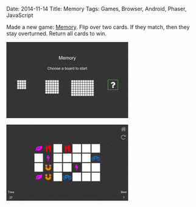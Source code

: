 Date: 2014-11-14
Title: Memory
Tags: Games, Browser, Android, Phaser, JavaScript

Made a new game: [Memory](http://www.cravesoft.com/memory). Flip over two cards. If they match, then they stay overturned. Return all cards to win.

![Memory1](images/memory1.png)

![Memory2](images/memory2.png)
